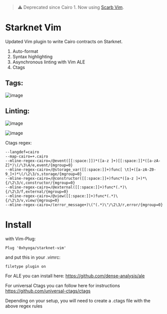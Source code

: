 > :warning: Deprecated since Cairo 1. Now using <a href="https://github.com/swan-of-bodom/scarb-vim">Scarb Vim</a>.



# Starknet Vim

Updated Vim plugin to write Cairo contracts on Starknet.

1. Auto-format
2. Syntax highlighting
3. Asynchronous linting with Vim ALE
4. Ctags

## Tags:

![image](https://user-images.githubusercontent.com/97303883/187670633-604c8510-a6f1-42d0-a101-3e3be5bc5e34.png)

## Linting:

![image](https://user-images.githubusercontent.com/97303883/187670841-efd878ca-9060-4393-946a-24dee6101232.png)

![image](https://user-images.githubusercontent.com/97303883/187671080-936ceba9-33fd-4180-be48-8040a1694b53.png)

Ctags regex:

```
--langdef=cairo
--map-cairo=+.cairo
--mline-regex-cairo=/@event([[:space:]])*([a-z ]+)[[:space:]]*([a-zA-Z]*)\(/\3\4/e,event/{mgroup=0}
--mline-regex-cairo=/@storage_var([[:space:]]+)func[ \t]+([a-zA-Z0-9_]+)*\(/\2\3/s,storage/{mgroup=0}
--mline-regex-cairo=/@constructor([[:space:]]+)func*([a-z ]+)*\{/\2\3/c,constructor/{mgroup=0}
--mline-regex-cairo=/@external([[:space:]]+)func*(.*)\{/\2\3/f,external/{mgroup=0}
--mline-regex-cairo=/@view([[:space:]]+)func*(.*)\{/\2\3/v,view/{mgroup=0}
--mline-regex-cairo=/(error_message+)\("(.*)\"/\2\3/r,error/{mgroup=0}
```

# Install

with Vim-Plug:

`Plug '0xhyoga/starknet-vim'`

and put this in your .vimrc:

`filetype plugin on`

For ALE you can install here: https://github.com/dense-analysis/ale

For universal Ctags you can follow here for instructions https://github.com/universal-ctags/ctags 

Depending on your setup, you will need to create a .ctags file with the above regex rules
